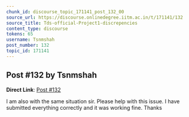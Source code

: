 ```yaml
---
chunk_id: discourse_topic_171141_post_132_00
source_url: https://discourse.onlinedegree.iitm.ac.in/t/171141/132
source_title: Tds-official-Project1-discrepencies
content_type: discourse
tokens: 65
username: Tsnmshah
post_number: 132
topic_id: 171141
---
```


## Post #132 by Tsnmshah

**Direct Link**: [Post #132](https://discourse.onlinedegree.iitm.ac.in/t/171141/132)

I am also with the same situation sir. Please help with this issue. I have submitted everything correctly and it was working fine. Thanks
